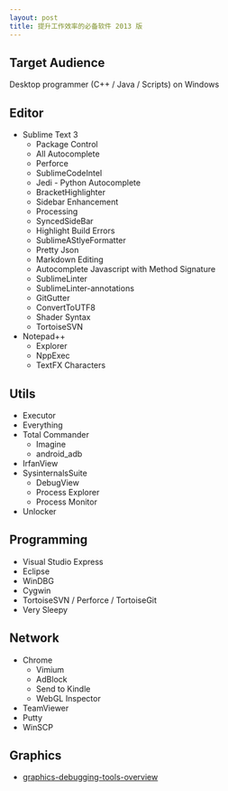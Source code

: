 ```yaml
---
layout: post
title: 提升工作效率的必备软件 2013 版
---
```


## Target Audience ##
Desktop programmer (C++ / Java / Scripts) on Windows

## Editor ##
* Sublime Text 3
  * Package Control
  * All Autocomplete
  * Perforce
  * SublimeCodeIntel
  * Jedi - Python Autocomplete
  * BracketHighlighter
  * Sidebar Enhancement
  * Processing
  * SyncedSideBar
  * Highlight Build Errors
  * SublimeAStlyeFormatter
  * Pretty Json
  * Markdown Editing 
  * Autocomplete Javascript with Method Signature 
  * SublimeLinter
  * SublimeLinter-annotations
  * GitGutter 
  * ConvertToUTF8
  * Shader Syntax 
  * TortoiseSVN
* Notepad++
  * Explorer
  * NppExec
  * TextFX Characters

## Utils ##
* Executor
* Everything
* Total Commander
  * Imagine
  * android_adb
* IrfanView
* SysinternalsSuite
  * DebugView
  * Process Explorer
  * Process Monitor
* Unlocker

## Programming ##
* Visual Studio Express
* Eclipse
* WinDBG
* Cygwin
* TortoiseSVN / Perforce / TortoiseGit
* Very Sleepy

## Network ##
* Chrome
  * Vimium
  * AdBlock
  * Send to Kindle
  * WebGL Inspector
* TeamViewer
* Putty
* WinSCP

## Graphics ##
* [graphics-debugging-tools-overview](http://vinjn.github.io/2013/07/07/graphics-debugging-tools-overview.html)
